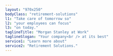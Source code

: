 ```yaml
---
layout: "970x250"
bodyClass: "retirement-solutions"
l1: "Take care of tomorrow so"
l2: "your employees can focus"
l3: "on today."
taglineTitle: "Morgan Stanley at Work"
taglineSlogan: "Your company<br /> at its best"
service1: "Learn more about"
service2: "Retirement Solutions."
---
```

